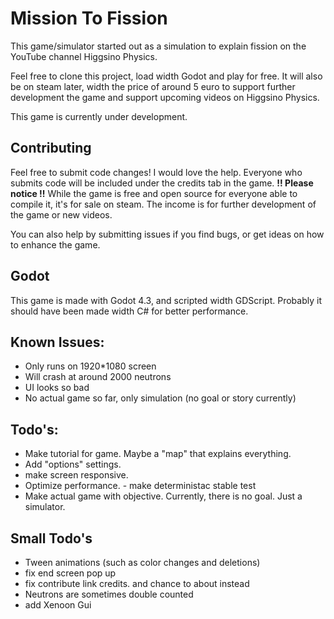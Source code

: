 # Mission To Fission
This game/simulator started out as a simulation to explain fission on the YouTube channel Higgsino Physics. 

Feel free to clone this project, load width Godot and play for free. It will also be on steam later, width the price of around 5 euro to support further development the game and support upcoming videos on Higgsino Physics.

This game is currently under development.

## Contributing 
Feel free to submit code changes! I would love the help. Everyone who submits code will be included under the credits tab in the game. **!! Please notice !!** While the game is free and open source for everyone able to compile it, it's for sale on steam. The income is for further development of the game or new videos. 

You can also help by submitting issues if you find bugs, or get ideas on how to enhance the game. 

## Godot 
This game is made with Godot 4.3, and scripted width GDScript. Probably it should have been made width C# for better performance. 

## Known Issues: 
- Only runs on 1920*1080 screen
- Will crash at around 2000 neutrons
- UI looks so bad
- No actual game so far, only simulation (no goal or story currently)

## Todo's:
- Make tutorial for game. Maybe a "map" that explains everything.
- Add "options" settings.
- make screen responsive.
- Optimize performance. - make deterministac stable test
- Make actual game with objective. Currently, there is no goal. Just a simulator.

## Small Todo's 
- Tween animations (such as color changes and deletions)
- fix end screen pop up 
- fix contribute link credits. and chance to about instead
- Neutrons are sometimes double counted
- add Xenoon Gui 

<!---
## Higgsino notes. Ideas for game:
- modifiers:
	- Shorten control rods
	- make control rods move faster or slower 
	- higher enrichment / lower 
	- more uranium nuclei
-->
